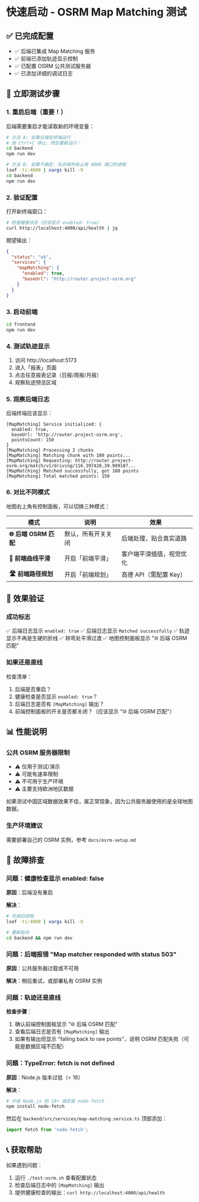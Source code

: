 # 快速启动 - OSRM Map Matching 测试

## ✅ 已完成配置

- ✅ 后端已集成 Map Matching 服务
- ✅ 前端已添加轨迹显示控制
- ✅ 已配置 OSRM 公共测试服务器
- ✅ 已添加详细的调试日志

## 🚀 立即测试步骤

### 1. 重启后端（重要！）

后端需要重启才能读取新的环境变量：

```bash
# 方法 A: 如果后端在终端运行
# 按 Ctrl+C 停止，然后重新运行：
cd backend
npm run dev

# 方法 B: 如果不确定，先杀掉所有占用 4000 端口的进程
lsof -ti:4000 | xargs kill -9
cd backend
npm run dev
```

### 2. 验证配置

打开新终端窗口：

```bash
# 检查健康状态（应该显示 enabled: true）
curl http://localhost:4000/api/health | jq
```

期望输出：
```json
{
  "status": "ok",
  "services": {
    "mapMatching": {
      "enabled": true,
      "baseUrl": "http://router.project-osrm.org"
    }
  }
}
```

### 3. 启动前端

```bash
cd frontend
npm run dev
```

### 4. 测试轨迹显示

1. 访问 http://localhost:5173
2. 进入「报表」页面
3. 点击任意报表记录（日报/周报/月报）
4. 观察轨迹预览区域

### 5. 观察后端日志

后端终端应该显示：

```
[MapMatching] Service initialized: {
  enabled: true,
  baseUrl: 'http://router.project-osrm.org',
  pointsCount: 150
}
[MapMatching] Processing 2 chunks
[MapMatching] Matching chunk with 100 points...
[MapMatching] Requesting: http://router.project-osrm.org/match/v1/driving/116.397428,39.909187...
[MapMatching] Matched successfully, got 100 points
[MapMatching] Total matched points: 150
```

### 6. 对比不同模式

地图右上角有控制面板，可以切换三种模式：

| 模式 | 说明 | 效果 |
|------|------|------|
| **🌐 后端 OSRM 匹配** | 默认，所有开关关闭 | 后端处理，贴合真实道路 |
| **📐 前端曲线平滑** | 开启「前端平滑」 | 客户端平滑插值，视觉优化 |
| **🛣️ 前端路径规划** | 开启「前端规划」 | 高德 API（需配置 Key） |

## 🎯 效果验证

### 成功标志

✅ 后端日志显示 `enabled: true`
✅ 后端日志显示 `Matched successfully`
✅ 轨迹显示不再是生硬的折线
✅ 转弯处平滑过渡
✅ 地图控制面板显示 "🌐 后端 OSRM 匹配"

### 如果还是直线

检查清单：
1. 后端是否重启？
2. 健康检查是否显示 `enabled: true`？
3. 后端日志是否有 `[MapMatching]` 输出？
4. 前端控制面板的开关是否都关闭？（应该显示 "🌐 后端 OSRM 匹配"）

## 📊 性能说明

### 公共 OSRM 服务器限制

- ⚠️ 仅用于测试/演示
- ⚠️ 可能有速率限制
- ⚠️ 不可用于生产环境
- ⚠️ 主要支持欧洲地区数据

如果测试中国区域数据效果不佳，属正常现象，因为公共服务器使用的是全球地图数据。

### 生产环境建议

需要部署自己的 OSRM 实例，参考 `docs/osrm-setup.md`

## 🐛 故障排查

### 问题：健康检查显示 enabled: false

**原因**：后端没有重启

**解决**：
```bash
# 杀掉旧进程
lsof -ti:4000 | xargs kill -9

# 重新启动
cd backend && npm run dev
```

### 问题：后端报错 "Map matcher responded with status 503"

**原因**：公共服务器过载或不可用

**解决**：稍后重试，或部署私有 OSRM 实例

### 问题：轨迹还是直线

**检查步骤**：
1. 确认前端控制面板显示 "🌐 后端 OSRM 匹配"
2. 查看后端日志是否有 `[MapMatching]` 输出
3. 如果有输出但显示 "falling back to raw points"，说明 OSRM 匹配失败（可能是数据区域不匹配）

### 问题：TypeError: fetch is not defined

**原因**：Node.js 版本过低（< 18）

**解决**：
```bash
# 升级 Node.js 到 18+ 或安装 node-fetch
npm install node-fetch
```

然后在 `backend/src/services/map-matching.service.ts` 顶部添加：
```typescript
import fetch from 'node-fetch';
```

## 📞 获取帮助

如果遇到问题：
1. 运行 `./test-osrm.sh` 查看配置状态
2. 检查后端日志中的 `[MapMatching]` 输出
3. 提供健康检查的输出：`curl http://localhost:4000/api/health`